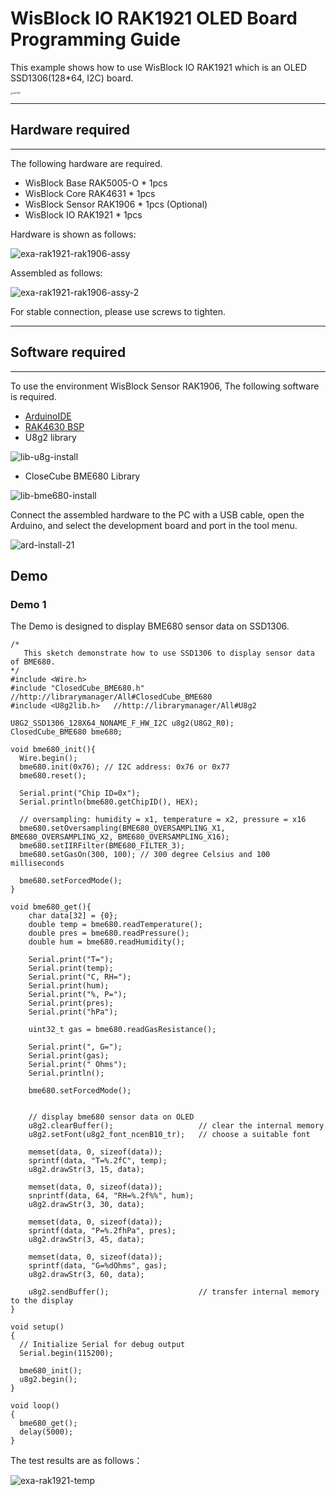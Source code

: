 # WisBlock IO RAK1921 OLED Board Programming Guide

This example shows how to use WisBlock IO RAK1921 which is an OLED SSD1306(128*64, I2C) board.

<img src="../../../assets/repo/rak1921.png" alt="rak1921" style="zoom:25%;" />

----
## Hardware required
----
The following hardware are required.

- WisBlock Base RAK5005-O  \*  1pcs    
- WisBlock Core RAK4631      \*  1pcs    
- WisBlock Sensor RAK1906          \*  1pcs        (Optional)    
- WisBlock IO RAK1921          \*  1pcs    



Hardware is shown as follows:

![exa-rak1921-rak1906-assy](../../../assets/repo/exa-rak1921-rak1906-assy.png)

Assembled as follows:

![exa-rak1921-rak1906-assy-2](../../../assets/repo/exa-rak1921-rak1906-assy-2.png)

For stable connection, please use screws to tighten.

----
## Software required
----
To use the environment WisBlock Sensor RAK1906, The following software is required.

- [ArduinoIDE](https://www.arduino.cc/en/Main/Software)
- [RAK4630 BSP](https://github.com/RAKWireless/RAK-nRF52-Arduino)    
- U8g2 library

![lib-u8g-install](../../../assets/Arduino/lib-u8g-install.png)



- CloseCube BME680 Library

![lib-bme680-install](../../../assets/Arduino/lib-bme680-install.png)



Connect the assembled hardware to the PC with a USB cable, open the Arduino, and select the development board and port in the tool menu.

![ard-install-21](../../../assets/Arduino/ard-install-21.png)



## Demo

### Demo 1

The Demo  is designed to display BME680 sensor data on SSD1306.

```
/*
   This sketch demonstrate how to use SSD1306 to display sensor data of BME680.
*/
#include <Wire.h>
#include "ClosedCube_BME680.h"  //http://librarymanager/All#ClosedCube_BME680
#include <U8g2lib.h>   //http://librarymanager/All#U8g2

U8G2_SSD1306_128X64_NONAME_F_HW_I2C u8g2(U8G2_R0);
ClosedCube_BME680 bme680;

void bme680_init(){
  Wire.begin();
  bme680.init(0x76); // I2C address: 0x76 or 0x77
  bme680.reset();

  Serial.print("Chip ID=0x");
  Serial.println(bme680.getChipID(), HEX);

  // oversampling: humidity = x1, temperature = x2, pressure = x16
  bme680.setOversampling(BME680_OVERSAMPLING_X1, BME680_OVERSAMPLING_X2, BME680_OVERSAMPLING_X16);
  bme680.setIIRFilter(BME680_FILTER_3);
  bme680.setGasOn(300, 100); // 300 degree Celsius and 100 milliseconds 

  bme680.setForcedMode();
}

void bme680_get(){
    char data[32] = {0};
    double temp = bme680.readTemperature();
    double pres = bme680.readPressure();
    double hum = bme680.readHumidity();

    Serial.print("T=");
    Serial.print(temp);
    Serial.print("C, RH=");
    Serial.print(hum);
    Serial.print("%, P=");
    Serial.print(pres);
    Serial.print("hPa");
      
    uint32_t gas = bme680.readGasResistance();

    Serial.print(", G=");
    Serial.print(gas);
    Serial.print(" Ohms");
    Serial.println();

    bme680.setForcedMode();


    // display bme680 sensor data on OLED
    u8g2.clearBuffer();                   // clear the internal memory
    u8g2.setFont(u8g2_font_ncenB10_tr);   // choose a suitable font
    
    memset(data, 0, sizeof(data));
    sprintf(data, "T=%.2fC", temp);
    u8g2.drawStr(3, 15, data);
    
    memset(data, 0, sizeof(data));
    snprintf(data, 64, "RH=%.2f%%", hum);
    u8g2.drawStr(3, 30, data);

    memset(data, 0, sizeof(data));
    sprintf(data, "P=%.2fhPa", pres);
    u8g2.drawStr(3, 45, data);

    memset(data, 0, sizeof(data));
    sprintf(data, "G=%dOhms", gas);
    u8g2.drawStr(3, 60, data);

    u8g2.sendBuffer();                    // transfer internal memory to the display
}

void setup()
{
  // Initialize Serial for debug output
  Serial.begin(115200);

  bme680_init();
  u8g2.begin();
}

void loop()
{
  bme680_get();
  delay(5000);
}
```



The test results are as follows：

![exa-rak1921-temp](../../../assets/Examples/exa-rak1921-temp.png)







